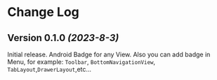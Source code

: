 Change Log
==========

Version 0.1.0 *(2023-8-3)*
----------------------------

Initial release.
Android Badge for any View.
Also you can add badge in Menu, for example: `Toolbar`, `BottomNavigationView`, `TabLayout`,`DrawerLayout`,etc...